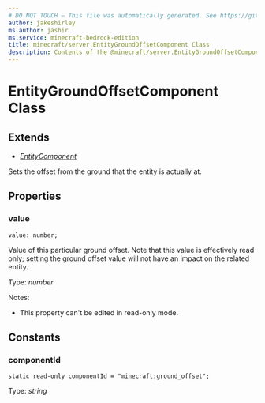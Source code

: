 ```yaml
---
# DO NOT TOUCH — This file was automatically generated. See https://github.com/mojang/minecraftapidocsgenerator to modify descriptions, examples, etc.
author: jakeshirley
ms.author: jashir
ms.service: minecraft-bedrock-edition
title: minecraft/server.EntityGroundOffsetComponent Class
description: Contents of the @minecraft/server.EntityGroundOffsetComponent class.
---
```

# EntityGroundOffsetComponent Class

## Extends
- [*EntityComponent*](EntityComponent.md)

Sets the offset from the ground that the entity is actually at.

## Properties

### **value**
`value: number;`

Value of this particular ground offset. Note that this value is effectively read only; setting the ground offset value will not have an impact on the related entity.

Type: *number*

Notes:
  - This property can't be edited in read-only mode.

## Constants

### **componentId**
`static read-only componentId = "minecraft:ground_offset";`

Type: *string*
